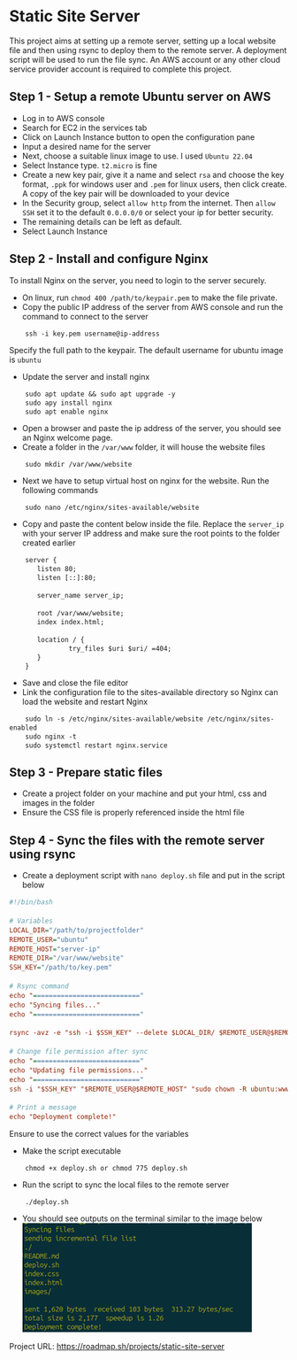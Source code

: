 # Static Site Server

This project aims at setting up a remote server, setting up a local website file and then using rsync to deploy them to the remote server.
A deployment script will be used to run the file sync.
An AWS account or any other cloud service provider account is required to complete this project.

## Step 1 - Setup a remote Ubuntu server on AWS

- Log in to AWS console
- Search for EC2 in the services tab
- Click on Launch Instance button to open the configuration pane
- Input a desired name for the server
- Next, choose a suitable linux image to use. I used `Ubuntu 22.04`
- Select Instance type. `t2.micro` is fine
- Create a new key pair, give it a name and select `rsa` and choose the key format, `.ppk` for windows user and `.pem` for linux users, then click create. A copy of the key pair will be downloaded to your device
- In the Security group, select `allow http` from the internet. Then `allow SSH` set it to the default `0.0.0.0/0` or select your ip for better security.
- The remaining details can be left as default.
- Select Launch Instance

## Step 2 - Install and configure Nginx

To install Nginx on the server, you need to login to the server securely.

- On linux, run `chmod 400 /path/to/keypair.pem` to make the file private.
- Copy the public IP address of the server from AWS console and run the command to connect to the server

```console
    ssh -i key.pem username@ip-address
```

Specify the full path to the keypair. The default username for ubuntu image is `ubuntu`

- Update the server and install nginx

```console
    sudo apt update && sudo apt upgrade -y
    sudo apy install nginx
    sudo apt enable nginx
```

- Open a browser and paste the ip address of the server, you should see an Nginx welcome page.
- Create a folder in the `/var/www` folder, it will house the website files

```console
    sudo mkdir /var/www/website
```

- Next we have to setup virtual host on nginx for the website. Run the following commands

```console
    sudo nano /etc/nginx/sites-available/website
```

- Copy and paste the content below inside the file. Replace the `server_ip` with your server IP address and make sure the root points to the folder created earlier

```console
    server {
       listen 80;
       listen [::]:80;

       server_name server_ip;

       root /var/www/website;
       index index.html;

       location / {
               try_files $uri $uri/ =404;
       }
    }
```

- Save and close the file editor
- Link the configuration file to the sites-available directory so Nginx can load the website and restart Nginx

```console
    sudo ln -s /etc/nginx/sites-available/website /etc/nginx/sites-enabled
    sudo nginx -t
    sudo systemctl restart nginx.service
```

## Step 3 - Prepare static files

- Create a project folder on your machine and put your html, css and images in the folder
- Ensure the CSS file is properly referenced inside the html file

## Step 4 - Sync the files with the remote server using rsync

- Create a deployment script with `nano deploy.sh` file and put in the script below

```ini
#!/bin/bash

# Variables
LOCAL_DIR="/path/to/projectfolder"
REMOTE_USER="ubuntu"
REMOTE_HOST="server-ip"
REMOTE_DIR="/var/www/website"
SSH_KEY="/path/to/key.pem"

# Rsync command
echo "==========================="
echo "Syncing files..."
echo "==========================="

rsync -avz -e "ssh -i $SSH_KEY" --delete $LOCAL_DIR/ $REMOTE_USER@$REMOTE_HOST:$REMOTE_DIR

# Change file permission after sync
echo "==========================="
echo "Updating file permissions..."
echo "==========================="
ssh -i "$SSH_KEY" "$REMOTE_USER@$REMOTE_HOST" "sudo chown -R ubuntu:www-data $REMOTE_DIR && sudo chmod -R 755 $REMOTE_DIR"

# Print a message
echo "Deployment complete!"
```

Ensure to use the correct values for the variables

- Make the script executable

```console
    chmod +x deploy.sh or chmod 775 deploy.sh
```

- Run the script to sync the local files to the remote server

```console
    ./deploy.sh
```

- You should see outputs on the terminal similar to the image below
  ![Deploy Image](images/deploy-image.png)

Project URL: <https://roadmap.sh/projects/static-site-server>
